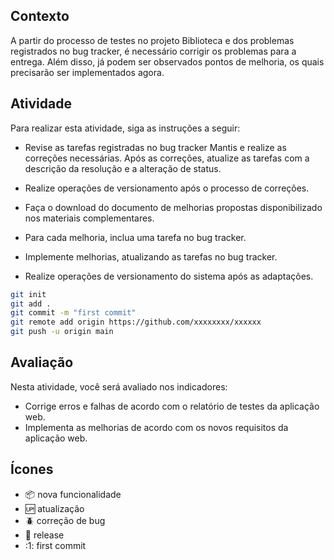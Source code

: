 ## Contexto 
A partir do processo de testes no projeto Biblioteca e dos problemas registrados no bug tracker, é necessário corrigir os problemas para a entrega. Além disso, já podem ser observados pontos de melhoria, os quais precisarão ser implementados agora.

## Atividade

Para realizar esta atividade, siga as instruções a seguir:

- Revise as tarefas registradas no bug tracker Mantis e realize as correções necessárias. Após as correções, atualize as tarefas com a descrição da resolução e a alteração de status.

- Realize operações de versionamento após o processo de correções.

- Faça o download do documento de melhorias propostas disponibilizado nos materiais complementares.

- Para cada melhoria, inclua uma tarefa no bug tracker.

- Implemente melhorias, atualizando as tarefas no bug tracker.

- Realize operações de versionamento do sistema após as adaptações.
```bash
git init
git add .
git commit -m "first commit"
git remote add origin https://github.com/xxxxxxxx/xxxxxx
git push -u origin main
```

## Avaliação 

Nesta atividade, você será avaliado nos indicadores:
- Corrige erros e falhas de acordo com o relatório de testes da aplicação web.
- Implementa as melhorias de acordo com os novos requisitos da aplicação web.

 ## Ícones

- :package: nova funcionalidade
- :up: atualização
- :beetle: correção de bug
- :checkered_flag: release
- :1: first commit